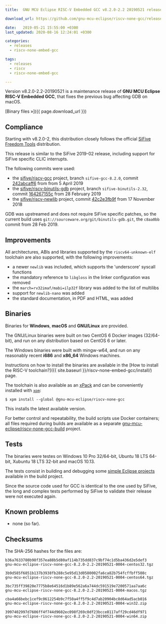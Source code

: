 ```yaml
---
title:  GNU MCU Eclipse RISC-V Embedded GCC v8.2.0-2.2 20190521 released

download_url: https://github.com/gnu-mcu-eclipse/riscv-none-gcc/releases/tag/v8.2.0-2.2-20190521/

date:   2019-05-21 15:55:00 +0300
last_updated: 2020-08-16 12:24:01 +0300

categories:
  - releases
  - riscv-none-embed-gcc

tags:
  - releases
  - riscv
  - riscv-none-embed-gcc

---
```


Version v8.2.0-2.2-20190521 is a maintenance release of **GNU MCU Eclipse 
RISC-V Embedded GCC**, that fixes the previous bug affecting GDB on macOS.

[Binary files »]({{ page.download_url }})

## Compliance

Starting with v8.2.0-2, this distribution closely follows the official 
[SiFive](https://www.sifive.com) 
[Freedom Tools](https://github.com/sifive/freedom-tools) distribution.

This release is similar to the SiFive 2019-02 release, including support for 
SiFive specific CLIC interrupts.

The following commits were used:

- the [sifive/riscv-gcc](https://github.com/sifive/riscv-gcc) project, 
branch `sifive-gcc-8.2.0`, commit
[242abcaff6](https://github.com/sifive/riscv-gcc/tree/242abcaff697d0a1ea12dccc975465e1bfeb8331)
from from 5 April 2019
- the [sifive/riscv-binutils-gdb](https://github.com/sifive/riscv-binutils-gdb) 
project, branch `sifive-binutils-2.32`, commit 
[164267155c](https://github.com/sifive/riscv-binutils-gdb/tree/164267155c96f91472a539ca78ac919993bc5b4e)
from 28 February 2019
- the [sifive/riscv-newlib](https://github.com/sifive/riscv-newlib) project,
commit [42c2e3fb9f](https://github.com/sifive/riscv-newlib/tree/42c2e3fb9f557d59b76d1a64bb6fb32707ff4530)
from 17 November 2018

GDB was upstreamed and does not require SiFive specific patches, 
so the current build uses 
`git://sourceware.org/git/binutils-gdb.git`, the `c8aa0bb` commit from 
28 Feb 2019.

## Improvements

All architectures, ABIs and libraries supported by the `riscv64-unknown-elf` 
toolchain are also supported, with the following improvements:

* a newer `newlib` was included, which supports the 'underscore' syscall functions
* the mandatory reference to `libgloss` in the linker configuration was removed
* the `march=rv32imaf/mabi=ilp32f` library was added to the list of multilibs
* support for `newlib-nano` was added
* the standard documentation, in PDF and HTML, was added

## Binaries

Binaries for **Windows**, **macOS** and **GNU/Linux** are provided.

The GNU/Linux binaries were built on two CentOS 6 Docker images (32/64-bit), 
and run on any distribution based on CentOS 6 or later.

The Windows binaries were built with mingw-w64, and run on any reasonably 
recent **i686** and **x86_64** Windows machines.

Instructions on how to install the binaries are available in the 
[How to install the RISC-V toolchain?]({{ site.baseurl }}/riscv-none-embed-gcc/install/) 
page.

The toolchain is also available as an 
[xPack](https://www.npmjs.com/package/@gnu-mcu-eclipse/riscv-none-gcc) 
and can be conveniently installed with 
[`xpm`](https://www.npmjs.com/package/xpm):

```console
$ xpm install --global @gnu-mcu-eclipse/riscv-none-gcc
```

This installs the latest available version.

For better control and repeatability, the build scripts use Docker 
containers; all files required during builds are available as a separate 
[gnu-mcu-eclipse/riscv-none-gcc-build](https://github.com/gnu-mcu-eclipse/riscv-none-gcc-build) 
project. 

## Tests

The binaries were testes on Windows 10 Pro 32/64-bit, Ubuntu 18 LTS 64-bit,
Xubuntu 18 LTS 32-bit and macOS 10.13.

The tests consist in building and debugging some 
[simple Eclipse projects](https://github.com/gnu-mcu-eclipse/riscv-none-gcc-build/tree/master/tests/eclipse)
available in the build project.

Since the source code used for GCC is identical to the one used by SiFive, the
long and complex tests performed by SiFive to validate their release were not
executed again.

## Known problems

* none (so far).

## Checksums

The SHA-256 hashes for the files are:

```console
b36a7633780b98f357ea88b5d80af114b735dd837c9bf74c1d5ba436d2e5def3 
gnu-mcu-eclipse-riscv-none-gcc-8.2.0-2.2-20190521-0004-centos32.tgz

3b9d585f6851b137b3938fb288c5e95d13d0580002fa6ca82b754fcffbff508c 
gnu-mcu-eclipse-riscv-none-gcc-8.2.0-2.2-20190521-0004-centos64.tgz

3bc735ff39820e7775b8e64516d1b89e562a6a744dc591519e7200571aa7aa6c 
gnu-mcu-eclipse-riscv-none-gcc-8.2.0-2.2-20190521-0004-macos.tgz

cba4a66bebc1cef9c0612254b9c7f50a4ff5f9c4d7ab20904bc8d64ad5acb016 
gnu-mcu-eclipse-riscv-none-gcc-8.2.0-2.2-20190521-0004-win32.zip

3997402997d7606ff4f744d9602ec098f269c0df23bcce8117aff29cd46df971 
gnu-mcu-eclipse-riscv-none-gcc-8.2.0-2.2-20190521-0004-win64.zip
```
